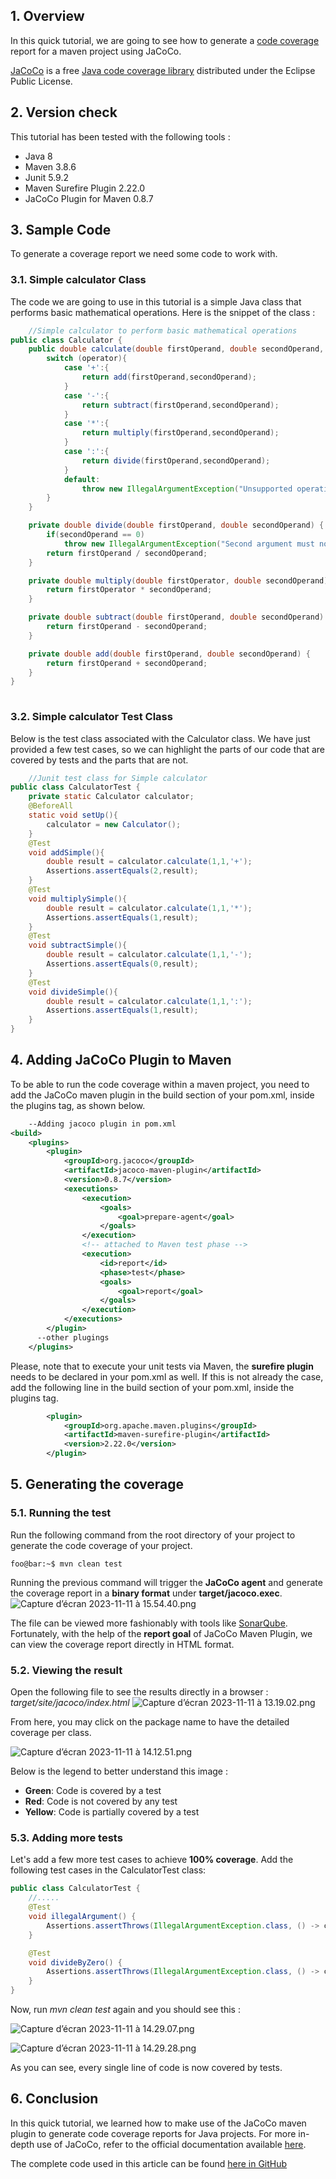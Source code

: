 ## 1. Overview
In this quick tutorial, we are going to see how to generate a [code coverage](https://en.wikipedia.org/wiki/Code_coverage) report for a maven project using JaCoCo.

[JaCoCo](https://github.com/jacoco/jacoco) is a free [Java code coverage library](https://en.wikipedia.org/wiki/Java_code_coverage_tools) distributed under the Eclipse Public License.

## 2. Version check
This tutorial has been tested with the following tools :
- Java 8
- Maven 3.8.6
- Junit 5.9.2
- Maven Surefire Plugin 2.22.0
- JaCoCo Plugin for Maven 0.8.7
## 3. Sample Code
To generate a coverage report we need some code to work with.
### 3.1. Simple calculator Class
The code we are going to use in this tutorial is a simple Java class that performs basic mathematical operations. Here is the snippet of the class :
``` java
	//Simple calculator to perform basic mathematical operations
public class Calculator {
    public double calculate(double firstOperand, double secondOperand, char operator){
        switch (operator){
            case '+':{
                return add(firstOperand,secondOperand);
            }
            case '-':{
                return subtract(firstOperand,secondOperand);
            }
            case '*':{
                return multiply(firstOperand,secondOperand);
            }
            case ':':{
                return divide(firstOperand,secondOperand);
            }
            default:
                throw new IllegalArgumentException("Unsupported operation :"+operator);
        }
    }

    private double divide(double firstOperand, double secondOperand) {
        if(secondOperand == 0)
            throw new IllegalArgumentException("Second argument must not be zero!");
        return firstOperand / secondOperand;
    }

    private double multiply(double firstOperator, double secondOperand) {
        return firstOperator * secondOperand;
    }

    private double subtract(double firstOperand, double secondOperand) {
        return firstOperand - secondOperand;
    }

    private double add(double firstOperand, double secondOperand) {
        return firstOperand + secondOperand;
    }
}
   
```
### 3.2. Simple calculator Test Class
Below is the test class associated with the Calculator class. We have just provided a few test cases, so we can highlight the parts of our code that are covered by tests and the parts that are not.
``` java
	//Junit test class for Simple calculator
public class CalculatorTest {
    private static Calculator calculator;
    @BeforeAll
    static void setUp(){
        calculator = new Calculator();
    }
    @Test
    void addSimple(){
        double result = calculator.calculate(1,1,'+');
        Assertions.assertEquals(2,result);
    }
    @Test
    void multiplySimple(){
        double result = calculator.calculate(1,1,'*');
        Assertions.assertEquals(1,result);
    }
    @Test
    void subtractSimple(){
        double result = calculator.calculate(1,1,'-');
        Assertions.assertEquals(0,result);
    }
    @Test
    void divideSimple(){
        double result = calculator.calculate(1,1,':');
        Assertions.assertEquals(1,result);
    }
}   
 ```
## 4. Adding JaCoCo Plugin to Maven
To be able to run the code coverage within a maven project, you need to add the JaCoCo maven plugin in the build section of your pom.xml, inside the plugins tag, as shown below.
``` xml
	--Adding jacoco plugin in pom.xml
<build>
    <plugins>
        <plugin>
            <groupId>org.jacoco</groupId>
            <artifactId>jacoco-maven-plugin</artifactId>
            <version>0.8.7</version>
            <executions>
                <execution>
                    <goals>
                        <goal>prepare-agent</goal>
                    </goals>
                </execution>
                <!-- attached to Maven test phase -->
                <execution>
                    <id>report</id>
                    <phase>test</phase>
                    <goals>
                        <goal>report</goal>
                    </goals>
                </execution>
            </executions>
        </plugin>
      --other plugings
    </plugins>
```

Please, note that to execute your unit tests via Maven, the **surefire plugin** needs to be declared in your pom.xml as well. If this is not already the case, add the following line in the build section of your pom.xml, inside the plugins tag.

```xml
        <plugin>
            <groupId>org.apache.maven.plugins</groupId>
            <artifactId>maven-surefire-plugin</artifactId>
            <version>2.22.0</version>
        </plugin>
```
## 5. Generating the coverage
### 5.1. Running the test
Run the following command from the root directory of your project to generate the code coverage of your project.
```console
foo@bar:~$ mvn clean test
```
Running the previous command will trigger the **JaCoCo agent** and generate the coverage report in a **binary format** under **target/jacoco.exec**.
![Capture d’écran 2023-11-11 à 15.54.40.png](https://ucarecdn.com/0b8581d5-ed2b-46fc-af62-edee3059256d/)

The file can be viewed more fashionably with tools like [SonarQube](https://www.sonarsource.com/).
Fortunately, with the help of the **report goal** of JaCoCo Maven Plugin, we can view the coverage report directly in HTML format.
### 5.2. Viewing the result
Open the following file to see the results directly in a browser : *target/site/jacoco/index.html*
![Capture d’écran 2023-11-11 à 13.19.02.png](https://ucarecdn.com/2ef5a9f0-c32a-4a68-aeb6-641302ae8d66/)

From here, you may click on the package name to have the detailed coverage per class.

![Capture d’écran 2023-11-11 à 14.12.51.png](https://ucarecdn.com/4ecdd9f3-0870-4112-97f2-513504c09e74/)

Below is the legend to better understand this image :
- **Green**: Code is covered by a test
- **Red**: Code is not covered by any test
- **Yellow**: Code is partially covered by a test

### 5.3. Adding more tests
Let's add a few more test cases to achieve **100% coverage**. Add the following test cases in the CalculatorTest class:
```java
public class CalculatorTest {
    //.....
    @Test
    void illegalArgument() {
        Assertions.assertThrows(IllegalArgumentException.class, () -> calculator.calculate(1, 1, '/'));
    }

    @Test
    void divideByZero() {
        Assertions.assertThrows(IllegalArgumentException.class, () -> calculator.calculate(1, 0, ':'));
    }
}
```

Now, run *mvn clean test* again and you should see this :

![Capture d’écran 2023-11-11 à 14.29.07.png](https://ucarecdn.com/57cdde9f-8f34-46cd-bcab-7099357fc247/)

![Capture d’écran 2023-11-11 à 14.29.28.png](https://ucarecdn.com/34262dae-982b-4f45-9d80-2ed464f49059/)

As you can see, every single line of code is now covered by tests.
## 6. Conclusion
In this quick tutorial, we learned how to make use of the JaCoCo maven plugin to generate code coverage reports for Java projects. For more in-depth use of JaCoCo, refer to the official documentation available [here](https://www.jacoco.org/jacoco/trunk/doc/).

The complete code used in this article can be found [here in GitHub](https://github.com/elkamphy/kloudly-tutorials/tree/master/core-java-modules/core-java-jacoco)
